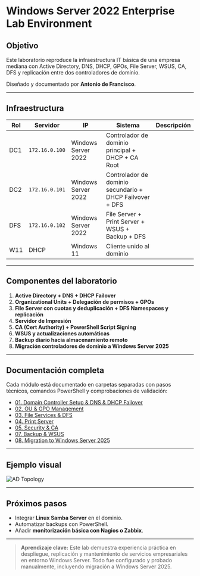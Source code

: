 # Windows Server 2022 Enterprise Lab Environment

## Objetivo
Este laboratorio reproduce la infraestructura IT básica de una empresa mediana con Active Directory, DNS, DHCP, GPOs, File Server, WSUS, CA, DFS y replicación entre dos controladores de dominio.

Diseñado y documentado por **Antonio de Francisco**.

---

## Infraestructura

| Rol | Servidor | IP | Sistema | Descripción |
|------|-----------|---------|--------------|-------------|
| DC1 | `172.16.0.100` | Windows Server 2022 | Controlador de dominio principal + DHCP + CA Root |
| DC2 | `172.16.0.101` | Windows Server 2022 | Controlador de dominio secundario + DHCP Failvover + DFS|
| DFS | `172.16.0.102` | Windows Server 2022 | File Server + Print Server + WSUS + Backup + DFS|
| W11 | DHCP | Windows 11 | Cliente unido al dominio |

---

## Componentes del laboratorio
1. **Active Directory + DNS + DHCP Failover**
2. **Organizational Units + Delegación de permisos + GPOs**
3. **File Server con cuotas y deduplicación + DFS Namespaces y replicación**
4. **Servidor de Impresión**
5. **CA (Cert Authority) + PowerShell Script Signing**
6. **WSUS y actualizaciones automáticas**
7. **Backup diario hacia almacenamiento remoto**
8. **Migración controladores de dominio a Windows Server 2025**

---

## Documentación completa
Cada módulo está documentado en carpetas separadas con pasos técnicos, comandos PowerShell y comprobaciones de validación:

- [01. Domain Controller Setup & DNS & DHCP Failover](./01_Domain_Controller_Setup.md)
- [02. OU & GPO Management](./gpo_configuration.md)
- [03. File Services & DFS](./file_server_dfs.md)
- [04. Print Server](./print_server.md)
- [05. Security & CA](./certificates_and_powershell_signing.md)
- [07. Backup & WSUS](./backup_and_wsus.md)
- [08. Migration to Windows Server 2025](./migration_steps.md)

---

## Ejemplo visual

![AD Topology]((https://github.com/tonifrann/Windows_Server_Lab/blob/main/images/DHCP_Failover.png))

---

## Próximos pasos
- Integrar **Linux Samba Server** en el dominio.
- Automatizar backups con PowerShell.
- Añadir **monitorización básica con Nagios o Zabbix**.

---

> **Aprendizaje clave:** Este lab demuestra experiencia práctica en despliegue, replicación y mantenimiento de servicios empresariales en entorno Windows Server. Todo fue configurado y probado manualmente, incluyendo migración a Windows Server 2025.
